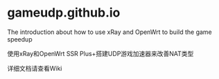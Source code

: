 # gameudp.github.io

The introduction about how to use xRay and OpenWrt to build the game speedup

使用xRay和OpenWrt SSR Plus+搭建UDP游戏加速器来改善NAT类型

详细文档请查看Wiki
